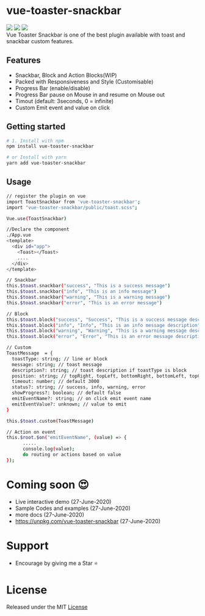 # vue-toaster-snackbar
<img src="https://badgen.net/npm/v/vue-toaster-snackbar"> <img src="https://badgen.net/npm/dw/vue-toaster-snackbar"> <img src="https://badgen.net/npm/license/vue-toaster-snackbar">  
Vue Toaster Snackbar is one of the best plugin available with toast and snackbar custom features.  

## Features
 - Snackbar, Block and Action Blocks(WIP)
 - Packed with Responsiveness and Style (Customisable)
 - Progress Bar (enable/disable)
 - Progress Bar pause on Mouse in and resume on Mouse out
 - Timout (default: 3seconds, 0 = infinite)
 - Custom Emit event and value on click 


## Getting started

```bash
# 1. Install with npm
npm install vue-toaster-snackbar

# or Install with yarn
yarn add vue-toaster-snackbar

```

## Usage

```bash
// register the plugin on vue  
import ToastSnackbar from 'vue-toaster-snackbar';  
import "vue-toaster-snackbar/public/toast.scss";  

Vue.use(ToastSnackbar)  

//Declare the component 
./App.vue
<template>
  <div id="app">
    <Toast></Toast>
    ....
  </div>
</template>

// Snackbar  
this.$toast.snackbar("success", "This is a success message")
this.$toast.snackbar("info", "This is an info message")
this.$toast.snackbar("warning", "This is a warning message")
this.$toast.snackbar("error", "This is an error message")  

// Block  
this.$toast.block("success", "Success", "This is a success message description")
this.$toast.block("info", "Info", "This is an info message description")
this.$toast.block("warning", "Warning", "This is a warning message description")
this.$toast.block("error", "Error", "This is an error message description")  

// Custom
ToastMessage  = {
  toastType: string; // line or block
  message: string; // toast message
  description?: string; // toast description if toastType is block
  position: string; // topRight, topLeft, bottomRight, bottomLeft, topCenter, bottomCenter, topFull, bottomFull
  timeout: number; // default 3000
  status?: string; // success, info, warning, error
  showProgress?: boolean; // default false
  emitEventName?: string; // on click emit event name
  emitEventValue?: unknown; // value to emit
}

this.$toast.custom(ToastMessage)  

// Action on event
this.$root.$on("emitEventName", (value) => {
      .....
      console.log(value);
      do routing or actions based on value
});

```

# Coming soon  :heart_eyes:

 - Live interactive demo (27-June-2020)
 - Sample Codes and examples (27-June-2020)
 - more docs (27-June-2020)
 - https://unpkg.com/vue-toaster-snackbar (27-June-2020)

# Support
- Encourage by giving me a Star :star:

# License
Released under the MIT [License](./LICENSE)   
